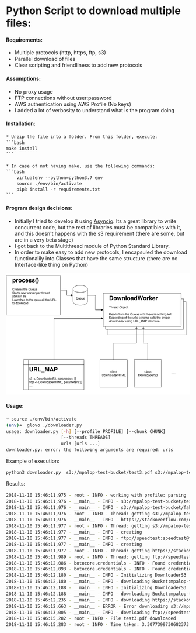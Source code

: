 # Python Script to download multiple files: 

#### Requirements: 
*  Multiple protocols (http, https, ftp, s3)
*  Parallel download of files 
*  Clear scripting and friendliness to add new protocols

#### Assumptions: 
* No proxy usage 
* FTP connections without user:password 
* AWS authentication using AWS Profile (No keys)
* I added a lot of verbosity to understand what is the program doing 

#### Installation:
    * Unzip the file into a folder. From this folder, execute:
    ```bash 
    make install 
    ```
    
    * In case of not having make, use the following commands: 
    ```bash
        virtualenv --python=python3.7 env 
        source ./env/bin/activate
        pip3 install -r requirements.txt    
    ```

#### Program design decisions:
* Initially I tried to develop it using [Asyncio](https://docs.python.org/3/library/asyncio.html). 
  Its a great library to write concurrent code, but the rest of libraries must be compatibles with it,
  and this doesn't happens with the s3 requirement (there are some, but are in a very beta stage) 
* I got back to the Multithread module of Python Standard Library. 
* In order to make easy to add new protocols, I encapsuled the download functionalily into Classes 
  that have the same structure (there are no Interface-like thing on Python)

![Schema](images/program_schema.png)


#### Usage:
```bash
➜ source ./env/bin/activate
(env)➜  glovo ./downloader.py
usage: downloader.py [-h] [--profile PROFILE] [--chunk CHUNK]
                     [--threads THREADS]
                     urls [urls ...]
downloader.py: error: the following arguments are required: urls
```

Example of execution: 
```bash 
python3 downloader.py  s3://mpalop-test-bucket/test3.pdf s3://mpalop-test-bucket/fake.jpg  https://stackoverflow.com/questions/27208131/urllib-cannot-read-https ftp://speedtest:speedtest@ftp.otenet.gr/test100k.db   --profile parsing
```

Results:
```bash
2018-11-10 15:46:11,975 - root - INFO - working with profile: parsing
2018-11-10 15:46:11,976 - __main__ - INFO - s3://mpalop-test-bucket/test3.pdf to the queue
2018-11-10 15:46:11,976 - __main__ - INFO - s3://mpalop-test-bucket/fake.jpg to the queue
2018-11-10 15:46:11,976 - root - INFO - Thread: getting s3://mpalop-test-bucket/test3.pdf
2018-11-10 15:46:11,976 - __main__ - INFO - https://stackoverflow.com/questions/27208131/urllib-cannot-read-https to the queue
2018-11-10 15:46:11,977 - root - INFO - Thread: getting s3://mpalop-test-bucket/fake.jpg
2018-11-10 15:46:11,977 - __main__ - INFO - creating
2018-11-10 15:46:11,977 - __main__ - INFO - ftp://speedtest:speedtest@ftp.otenet.gr/test100k.db to the queue
2018-11-10 15:46:11,977 - __main__ - INFO - creating
2018-11-10 15:46:11,977 - root - INFO - Thread: getting https://stackoverflow.com/questions/27208131/urllib-cannot-read-https
2018-11-10 15:46:11,989 - root - INFO - Thread: getting ftp://speedtest:speedtest@ftp.otenet.gr/test100k.db
2018-11-10 15:46:12,086 - botocore.credentials - INFO - Found credentials in shared credentials file: ~/.aws/credentials
2018-11-10 15:46:12,093 - botocore.credentials - INFO - Found credentials in shared credentials file: ~/.aws/credentials
2018-11-10 15:46:12,180 - __main__ - INFO - Initializing DownloaderS3
2018-11-10 15:46:12,180 - __main__ - INFO - downloading Bucket:mpalop-test-bucket key:fake.jpg
2018-11-10 15:46:12,188 - __main__ - INFO - Initializing DownloaderS3
2018-11-10 15:46:12,188 - __main__ - INFO - downloading Bucket:mpalop-test-bucket key:test3.pdf
2018-11-10 15:46:12,235 - __main__ - INFO - downloading https://stackoverflow.com/questions/27208131/urllib-cannot-read-https
2018-11-10 15:46:12,663 - __main__ - ERROR - Error downloading s3://mpalop-test-bucket/fake.jpg. {'Code': '404', 'Message': 'Not Found'}
2018-11-10 15:46:13,005 - __main__ - INFO - downloading ftp://speedtest:speedtest@ftp.otenet.gr/test100k.db
2018-11-10 15:46:15,282 - root - INFO - File test3.pdf downloaded
2018-11-10 15:46:15,283 - root - INFO - Time taken: 3.3077399730682373

```
